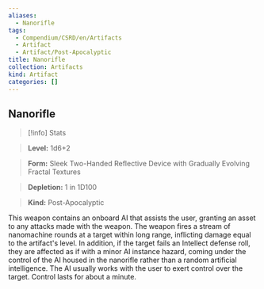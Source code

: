 ```yaml
---
aliases:
  - Nanorifle
tags:
  - Compendium/CSRD/en/Artifacts
  - Artifact
  - Artifact/Post-Apocalyptic
title: Nanorifle
collection: Artifacts
kind: Artifact
categories: []
---
```

## Nanorifle    
>[!info] Stats    
> **Level:** 1d6+2    
> **Form:** Sleek Two-Handed Reflective Device with Gradually Evolving Fractal Textures    
> **Depletion:** 1 in 1D100    
> **Kind:** Post-Apocalyptic  
    
This weapon contains an onboard AI that assists the user, granting an asset to any attacks made with the weapon. The weapon fires a stream of nanomachine rounds at a target within long range, inflicting damage equal to the artifact's level. In addition, if the target fails an Intellect defense roll, they are affected as if with a minor AI instance hazard, coming under the control of the AI housed in the nanorifle rather than a random artificial intelligence. The AI usually works with the user to exert control over the target. Control lasts for about a minute.